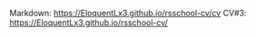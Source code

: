 Markdown: https://EloquentLx3.github.io/rsschool-cv/cv
CV#3: https://EloquentLx3.github.io/rsschool-cv/
